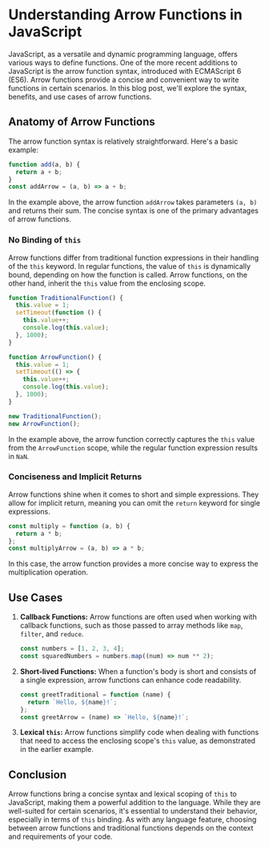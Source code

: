 # Understanding Arrow Functions in JavaScript

JavaScript, as a versatile and dynamic programming language, offers various ways to define functions. One of the more recent additions to JavaScript is the arrow function syntax, introduced with ECMAScript 6 (ES6). Arrow functions provide a concise and convenient way to write functions in certain scenarios. In this blog post, we'll explore the syntax, benefits, and use cases of arrow functions.

## Anatomy of Arrow Functions

The arrow function syntax is relatively straightforward. Here's a basic example:

```javascript
function add(a, b) {
  return a + b;
}
const addArrow = (a, b) => a + b;
```

In the example above, the arrow function `addArrow` takes parameters `(a, b)` and returns their sum. The concise syntax is one of the primary advantages of arrow functions.

### No Binding of `this`

Arrow functions differ from traditional function expressions in their handling of the `this` keyword. In regular functions, the value of `this` is dynamically bound, depending on how the function is called. Arrow functions, on the other hand, inherit the `this` value from the enclosing scope.

```javascript
function TraditionalFunction() {
  this.value = 1;
  setTimeout(function () {
    this.value++;
    console.log(this.value);
  }, 1000);
}

function ArrowFunction() {
  this.value = 1;
  setTimeout(() => {
    this.value++;
    console.log(this.value);
  }, 1000);
}

new TraditionalFunction();
new ArrowFunction();
```

In the example above, the arrow function correctly captures the `this` value from the `ArrowFunction` scope, while the regular function expression results in `NaN`.

### Conciseness and Implicit Returns

Arrow functions shine when it comes to short and simple expressions. They allow for implicit return, meaning you can omit the `return` keyword for single expressions.

```javascript
const multiply = function (a, b) {
  return a * b;
};
const multiplyArrow = (a, b) => a * b;
```

In this case, the arrow function provides a more concise way to express the multiplication operation.

## Use Cases

1. **Callback Functions:**
   Arrow functions are often used when working with callback functions, such as those passed to array methods like `map`, `filter`, and `reduce`.

   ```javascript
   const numbers = [1, 2, 3, 4];
   const squaredNumbers = numbers.map((num) => num ** 2);
   ```

2. **Short-lived Functions:**
   When a function's body is short and consists of a single expression, arrow functions can enhance code readability.

   ```javascript
   const greetTraditional = function (name) {
     return `Hello, ${name}!`;
   };
   const greetArrow = (name) => `Hello, ${name}!`;
   ```

3. **Lexical `this`:**
   Arrow functions simplify code when dealing with functions that need to access the enclosing scope's `this` value, as demonstrated in the earlier example.

## Conclusion

Arrow functions bring a concise syntax and lexical scoping of `this` to JavaScript, making them a powerful addition to the language. While they are well-suited for certain scenarios, it's essential to understand their behavior, especially in terms of `this` binding. As with any language feature, choosing between arrow functions and traditional functions depends on the context and requirements of your code.
